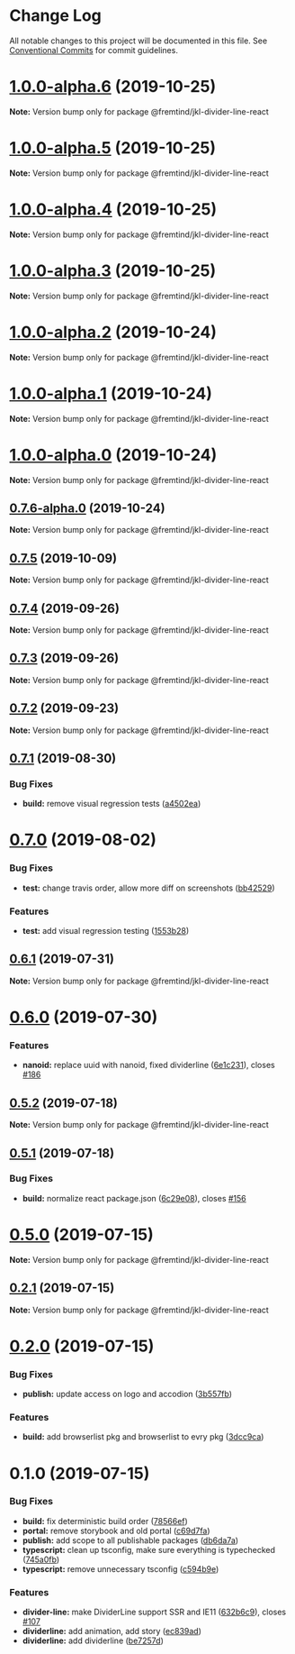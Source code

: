 # Change Log

All notable changes to this project will be documented in this file.
See [Conventional Commits](https://conventionalcommits.org) for commit guidelines.

# [1.0.0-alpha.6](https://github.com/fremtind/jokul/compare/@fremtind/jkl-divider-line-react@1.0.0-alpha.5...@fremtind/jkl-divider-line-react@1.0.0-alpha.6) (2019-10-25)

**Note:** Version bump only for package @fremtind/jkl-divider-line-react





# [1.0.0-alpha.5](https://github.com/fremtind/jokul/compare/@fremtind/jkl-divider-line-react@1.0.0-alpha.4...@fremtind/jkl-divider-line-react@1.0.0-alpha.5) (2019-10-25)

**Note:** Version bump only for package @fremtind/jkl-divider-line-react





# [1.0.0-alpha.4](https://github.com/fremtind/jokul/compare/@fremtind/jkl-divider-line-react@1.0.0-alpha.3...@fremtind/jkl-divider-line-react@1.0.0-alpha.4) (2019-10-25)

**Note:** Version bump only for package @fremtind/jkl-divider-line-react





# [1.0.0-alpha.3](https://github.com/fremtind/jokul/compare/@fremtind/jkl-divider-line-react@1.0.0-alpha.2...@fremtind/jkl-divider-line-react@1.0.0-alpha.3) (2019-10-25)

**Note:** Version bump only for package @fremtind/jkl-divider-line-react





# [1.0.0-alpha.2](https://github.com/fremtind/jokul/compare/@fremtind/jkl-divider-line-react@1.0.0-alpha.1...@fremtind/jkl-divider-line-react@1.0.0-alpha.2) (2019-10-24)

**Note:** Version bump only for package @fremtind/jkl-divider-line-react





# [1.0.0-alpha.1](https://github.com/fremtind/jokul/compare/@fremtind/jkl-divider-line-react@1.0.0-alpha.0...@fremtind/jkl-divider-line-react@1.0.0-alpha.1) (2019-10-24)

**Note:** Version bump only for package @fremtind/jkl-divider-line-react





# [1.0.0-alpha.0](https://github.com/fremtind/jokul/compare/@fremtind/jkl-divider-line-react@0.7.6-alpha.0...@fremtind/jkl-divider-line-react@1.0.0-alpha.0) (2019-10-24)

**Note:** Version bump only for package @fremtind/jkl-divider-line-react





## [0.7.6-alpha.0](https://github.com/fremtind/jokul/compare/@fremtind/jkl-divider-line-react@0.7.5...@fremtind/jkl-divider-line-react@0.7.6-alpha.0) (2019-10-24)

**Note:** Version bump only for package @fremtind/jkl-divider-line-react





## [0.7.5](https://github.com/fremtind/jokul/compare/@fremtind/jkl-divider-line-react@0.7.4...@fremtind/jkl-divider-line-react@0.7.5) (2019-10-09)

**Note:** Version bump only for package @fremtind/jkl-divider-line-react





## [0.7.4](https://github.com/fremtind/jokul/compare/@fremtind/jkl-divider-line-react@0.7.3...@fremtind/jkl-divider-line-react@0.7.4) (2019-09-26)

**Note:** Version bump only for package @fremtind/jkl-divider-line-react





## [0.7.3](https://github.com/fremtind/jokul/compare/@fremtind/jkl-divider-line-react@0.7.2...@fremtind/jkl-divider-line-react@0.7.3) (2019-09-26)

**Note:** Version bump only for package @fremtind/jkl-divider-line-react





## [0.7.2](https://github.com/fremtind/jokul/compare/@fremtind/jkl-divider-line-react@0.7.1...@fremtind/jkl-divider-line-react@0.7.2) (2019-09-23)

**Note:** Version bump only for package @fremtind/jkl-divider-line-react





## [0.7.1](https://github.com/fremtind/jokul/compare/@fremtind/jkl-divider-line-react@0.7.0...@fremtind/jkl-divider-line-react@0.7.1) (2019-08-30)


### Bug Fixes

* **build:** remove visual regression tests ([a4502ea](https://github.com/fremtind/jokul/commit/a4502ea))





# [0.7.0](https://github.com/fremtind/jokul/compare/@fremtind/jkl-divider-line-react@0.6.1...@fremtind/jkl-divider-line-react@0.7.0) (2019-08-02)


### Bug Fixes

* **test:** change travis order, allow more diff on screenshots ([bb42529](https://github.com/fremtind/jokul/commit/bb42529))


### Features

* **test:** add visual regression testing ([1553b28](https://github.com/fremtind/jokul/commit/1553b28))





## [0.6.1](https://github.com/fremtind/jokul/compare/@fremtind/jkl-divider-line-react@0.6.0...@fremtind/jkl-divider-line-react@0.6.1) (2019-07-31)

**Note:** Version bump only for package @fremtind/jkl-divider-line-react





# [0.6.0](https://github.com/fremtind/jokul/compare/@fremtind/jkl-divider-line-react@0.5.2...@fremtind/jkl-divider-line-react@0.6.0) (2019-07-30)


### Features

* **nanoid:** replace uuid with nanoid, fixed dividerline ([6e1c231](https://github.com/fremtind/jokul/commit/6e1c231)), closes [#186](https://github.com/fremtind/jokul/issues/186)





## [0.5.2](https://github.com/fremtind/jokul/compare/@fremtind/jkl-divider-line-react@0.5.1...@fremtind/jkl-divider-line-react@0.5.2) (2019-07-18)

**Note:** Version bump only for package @fremtind/jkl-divider-line-react





## [0.5.1](https://github.com/fremtind/jokul/compare/@fremtind/jkl-divider-line-react@0.5.0...@fremtind/jkl-divider-line-react@0.5.1) (2019-07-18)


### Bug Fixes

* **build:** normalize react package.json ([6c29e08](https://github.com/fremtind/jokul/commit/6c29e08)), closes [#156](https://github.com/fremtind/jokul/issues/156)





# [0.5.0](https://github.com/fremtind/jokul/compare/@fremtind/jkl-divider-line-react@0.2.1...@fremtind/jkl-divider-line-react@0.5.0) (2019-07-15)

**Note:** Version bump only for package @fremtind/jkl-divider-line-react





## [0.2.1](https://github.com/fremtind/jokul/compare/@fremtind/jkl-divider-line-react@0.2.0...@fremtind/jkl-divider-line-react@0.2.1) (2019-07-15)

**Note:** Version bump only for package @fremtind/jkl-divider-line-react





# [0.2.0](https://github.com/fremtind/jokul/compare/@fremtind/jkl-divider-line-react@0.1.0...@fremtind/jkl-divider-line-react@0.2.0) (2019-07-15)

### Bug Fixes

-   **publish:** update access on logo and accodion ([3b557fb](https://github.com/fremtind/jokul/commit/3b557fb))

### Features

-   **build:** add browserlist pkg and browserlist to evry pkg ([3dcc9ca](https://github.com/fremtind/jokul/commit/3dcc9ca))

# 0.1.0 (2019-07-15)

### Bug Fixes

-   **build:** fix deterministic build order ([78566ef](https://github.com/fremtind/jokul/commit/78566ef))
-   **portal:** remove storybook and old portal ([c69d7fa](https://github.com/fremtind/jokul/commit/c69d7fa))
-   **publish:** add scope to all publishable packages ([db6da7a](https://github.com/fremtind/jokul/commit/db6da7a))
-   **typescript:** clean up tsconfig, make sure everything is typechecked ([745a0fb](https://github.com/fremtind/jokul/commit/745a0fb))
-   **typescript:** remove unnecessary tsconfig ([c594b9e](https://github.com/fremtind/jokul/commit/c594b9e))

### Features

-   **divider-line:** make DividerLine support SSR and IE11 ([632b6c9](https://github.com/fremtind/jokul/commit/632b6c9)), closes [#107](https://github.com/fremtind/jokul/issues/107)
-   **dividerline:** add animation, add story ([ec839ad](https://github.com/fremtind/jokul/commit/ec839ad))
-   **dividerline:** add dividerline ([be7257d](https://github.com/fremtind/jokul/commit/be7257d))

